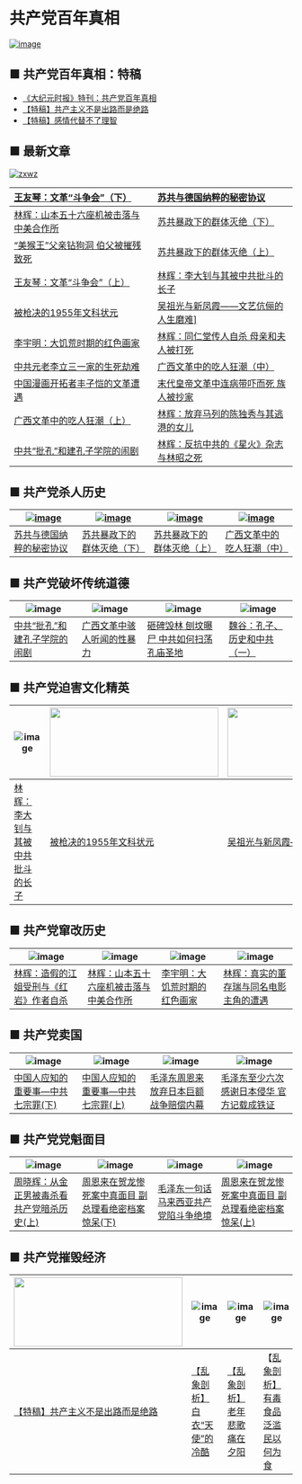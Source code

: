 # 共产党百年真相
 <a href="https://d1uvgy0lcmmygf.cloudfront.net/pdf/bngcd/sgnc.pdf" target="_blank">![image](https://cloud.githubusercontent.com/assets/18081243/24583565/361c094a-1714-11e7-8001-44e30390b841.png)</a>
 ## ■ 共产党百年真相：特稿
* [《大纪元时报》特刊：共产党百年真相](https://d1uvgy0lcmmygf.cloudfront.net/pdf/bngcd/Tekan_20170317.pdf)  
 * [【特稿】共产主义不是出路而是绝路](https://d1uvgy0lcmmygf.cloudfront.net/pdf/bngcd/gczybscl.pdf)
 * [【特稿】感情代替不了理智](https://d1uvgy0lcmmygf.cloudfront.net/pdf/bngcd/gqdtbllz.pdf)


 ## ■ 最新文章
[![zxwz](https://cloud.githubusercontent.com/assets/18081243/24584445/e9cb8334-1733-11e7-861a-4e207eaa302c.png)](https://d1uvgy0lcmmygf.cloudfront.net/pdf/bngcd/zjjj.pdf)

| <a href="https://d1uvgy0lcmmygf.cloudfront.net/pdf/bngcd/wgdzh2.pdf" target="_blank">王友琴：文革“斗争会”（下）</a>	 | 	<a href="https://d1uvgy0lcmmygf.cloudfront.net/pdf/bngcd/sgnc.pdf" target="_blank">苏共与德国纳粹的秘密协议</a> |
| :--------------- | :--------------- |
<a href="https://d1uvgy0lcmmygf.cloudfront.net/pdf/bngcd/sb56.pdf" target="view_window">林辉：山本五十六座机被击落与中美合作所</a>	 | 	<a href="https://d1uvgy0lcmmygf.cloudfront.net/pdf/bngcd/sgqtmj2.pdf" target="_blank">苏共暴政下的群体灭绝（下）</a>
<a href="https://d1uvgy0lcmmygf.cloudfront.net/pdf/bngcd/hwfqzgd.pdf" target="_blank">“美猴王”父亲钻狗洞 伯父被摧残致死</a>	 | 	<a href="https://d1uvgy0lcmmygf.cloudfront.net/pdf/bngcd/sgqtmj1.pdf" target="_blank">苏共暴政下的群体灭绝（上）</a>
<a href="https://d1uvgy0lcmmygf.cloudfront.net/pdf/bngcd/wgdzh1.pdf" target="_blank">王友琴：文革“斗争会”（上）</a>	 | 	<a href="https://d1uvgy0lcmmygf.cloudfront.net/pdf/bngcd/ldzyzz.pdf" target="_blank">林辉：李大钊与其被中共批斗的长子</a>
<a href="https://d1uvgy0lcmmygf.cloudfront.net/pdf/bngcd/qjdzy.pdf" target="_blank">被枪决的1955年文科状元</a>	 | 	<a href="https://d1uvgy0lcmmygf.cloudfront.net/pdf/bngcd/wzgyxfx.pdf" target="_blank">吴祖光与新凤霞——文艺伉俪的人生磨难]</a>
 <a href="https://d1uvgy0lcmmygf.cloudfront.net/pdf/bngcd/djhhj.pdf" target="_blank">李宇明：大饥荒时期的红色画家</a>	 | 	<a href="https://d1uvgy0lcmmygf.cloudfront.net/pdf/bngcd/trtcrzs.pdf" target="_blank">林辉：同仁堂传人自杀 母亲和夫人被打死</a>
 <a href="https://d1uvgy0lcmmygf.cloudfront.net/pdf/bngcd/llsjn.pdf" target="_blank">中共元老李立三一家的生死劫难</a>	 | 	<a href="https://d1uvgy0lcmmygf.cloudfront.net/pdf/bngcd/crkc2.pdf" target="_blank">广西文革中的吃人狂潮（中）</a>
 <a href="https://d1uvgy0lcmmygf.cloudfront.net/pdf/bngcd/fzkwg.pdf" target="_blank">中国漫画开拓者丰子恺的文革遭遇</a>	 | 	<a href="https://d1uvgy0lcmmygf.cloudfront.net/pdf/bngcd/mdhd.pdf" target="_blank">末代皇帝文革中连病带吓而死 族人被抄家</a>
<a href="https://d1uvgy0lcmmygf.cloudfront.net/pdf/bngcd/crkc1.pdf" target="_blank">广西文革中的吃人狂潮（上）</a>	 | 	<a href="https://d1uvgy0lcmmygf.cloudfront.net/pdf/bngcd/fqml.pdf" target="_blank">林辉：放弃马列的陈独秀与其逃港的女儿</a>
<a href="https://d1uvgy0lcmmygf.cloudfront.net/pdf/bngcd/kzxy.pdf" target="_blank">中共“批孔”和建孔子学院的闹剧</a>	 | 	<a href="https://d1uvgy0lcmmygf.cloudfront.net/pdf/bngcd/fkxh.pdf" target="_blank">林辉：反抗中共的《星火》杂志与林昭之死</a>

 ## ■ 共产党杀人历史
 
 | [![image](https://cloud.githubusercontent.com/assets/18081243/24584561/235e165e-1737-11e7-8f87-08229efb9bd6.jpg)](https://github.com/tomalltruthforyou/BainNianCCP/blob/master/article/sgnc.pdf) | [![image](https://cloud.githubusercontent.com/assets/18081243/24584564/27e1bf6e-1737-11e7-8b71-3031c6b4470b.jpg)]() | [![image](https://cloud.githubusercontent.com/assets/18081243/24584566/2b859474-1737-11e7-9fcf-9a59a01143ab.jpg)]() | [![image](https://cloud.githubusercontent.com/assets/18081243/24590323/9ff588a4-17b0-11e7-87a8-76a96f419a20.jpg)](https://github.com/tomalltruthforyou/BainNianCCP/blob/master/article/crkc2.pdf) | 
 | --------------- | --------------- | --------------- | --------------- |
 | [苏共与德国纳粹的秘密协议](https://d1uvgy0lcmmygf.cloudfront.net/pdf/bngcd/sgnc.pdf) | [苏共暴政下的群体灭绝（下）](https://d1uvgy0lcmmygf.cloudfront.net/pdf/bngcd/sgqtmj2.pdf) | [苏共暴政下的群体灭绝（上）](https://d1uvgy0lcmmygf.cloudfront.net/pdf/bngcd/sgqtmj1.pdf) | [广西文革中的吃人狂潮（中）](https://d1uvgy0lcmmygf.cloudfront.net/pdf/bngcd/crkc2.pdf) |
 
 ## ■ 共产党破坏传统道德
 
 | ![image](https://cloud.githubusercontent.com/assets/18081243/24590322/984c05c4-17b0-11e7-9421-892044616c2f.jpg) | ![image](https://cloud.githubusercontent.com/assets/18081243/24590323/9ff588a4-17b0-11e7-87a8-76a96f419a20.jpg) | ![image](https://cloud.githubusercontent.com/assets/18081243/24590326/a7909b62-17b0-11e7-8f55-55231ecbfe8e.jpg) | ![image](https://cloud.githubusercontent.com/assets/18081243/24590327/a9285be0-17b0-11e7-9161-43fcb3f97bd2.jpg) | 
 | --------------- | --------------- | --------------- | --------------- |
 | [中共“批孔”和建孔子学院的闹剧](https://d1uvgy0lcmmygf.cloudfront.net/pdf/bngcd/kzxy.pdf) | [广西文革中骇人听闻的性暴力](https://d1uvgy0lcmmygf.cloudfront.net/pdf/bngcd/hrtwxbl.pdf) | [砸碑毁林 刨坟曝尸 中共如何扫荡孔庙圣地](https://d1uvgy0lcmmygf.cloudfront.net/pdf/bngcd/zbhl.pdf) | [魏谷：孔子、历史和中共（一）](https://d1uvgy0lcmmygf.cloudfront.net/pdf/bngcd/kzlszg1.pdf) | 
 
 ## ■ 共产党迫害文化精英
 
 | ![image](https://cloud.githubusercontent.com/assets/18081243/24584568/3034fde8-1737-11e7-964d-849b7599f51d.jpg) | <img src="https://cloud.githubusercontent.com/assets/18081243/24590366/655ddcfe-17b1-11e7-87cd-b9e29ea40462.jpg" width="300" height="123"> |  <img src="https://cloud.githubusercontent.com/assets/18081243/24590367/655f011a-17b1-11e7-94ff-6c6ffd3b97cf.jpg" width="300" height="123"> |  <img src="https://cloud.githubusercontent.com/assets/18081243/24590365/655d7674-17b1-11e7-92a6-1841f118c507.jpg" width="300" height="123"> | 
 | --------------- | --------------- | --------------- | --------------- |
 | [林辉：李大钊与其被中共批斗的长子](https://d1uvgy0lcmmygf.cloudfront.net/pdf/bngcd/ldzyzz.pdf) | [被枪决的1955年文科状元](https://d1uvgy0lcmmygf.cloudfront.net/pdf/bngcd/qjdzy.pdf) | [吴祖光与新凤霞——文艺伉俪的人生磨难](https://d1uvgy0lcmmygf.cloudfront.net/pdf/bngcd/wzgyxfx.pdf) | [中国漫画开拓者丰子恺的文革遭遇](https://d1uvgy0lcmmygf.cloudfront.net/pdf/bngcd/fzkwg.pdf) |

## ■ 共产党窜改历史
 
 | ![image](https://cloud.githubusercontent.com/assets/18081243/24590497/d0e23a04-17b3-11e7-8602-4a94920a9ef5.jpg) | ![image](https://cloud.githubusercontent.com/assets/18081243/24590495/d0e16d36-17b3-11e7-9952-c15d04917ebe.jpg) | ![image](https://cloud.githubusercontent.com/assets/18081243/24590498/d0e29486-17b3-11e7-96a8-c3e025ba0249.jpg) | ![image](https://cloud.githubusercontent.com/assets/18081243/24590496/d0e194d2-17b3-11e7-8568-53145a296bad.jpg) | 
 | --------------- | --------------- | --------------- | --------------- |
 | [林辉：造假的江姐受刑与《红岩》作者自杀](https://d1uvgy0lcmmygf.cloudfront.net/pdf/bngcd/zjjj.pdf) | <a href="https://d1uvgy0lcmmygf.cloudfront.net/pdf/bngcd/sb56.pdf" target="view_window">林辉：山本五十六座机被击落与中美合作所</a> | [李宇明：大饥荒时期的红色画家](https://d1uvgy0lcmmygf.cloudfront.net/pdf/bngcd/djhhj.pdf) | [林辉：真实的董存瑞与同名电影主角的遭遇](https://d1uvgy0lcmmygf.cloudfront.net/pdf/bngcd/zsdcr.pdf) |

## ■ 共产党卖国
 
 | ![image](https://cloud.githubusercontent.com/assets/18081243/24590526/37a7deec-17b4-11e7-813a-97f702fc6da6.jpg) | ![image](https://cloud.githubusercontent.com/assets/18081243/24590527/37a8ca82-17b4-11e7-8706-36b888ee68d0.jpg) | ![image](https://cloud.githubusercontent.com/assets/18081243/24590529/37ac61ba-17b4-11e7-9bd5-303e7de63886.jpg) | ![image](https://cloud.githubusercontent.com/assets/18081243/24590528/37a9f0f6-17b4-11e7-8223-021777d5049c.jpg) | 
 | --------------- | --------------- | --------------- | --------------- |
 | [中国人应知的重要事—中共七宗罪(下)](https://d1uvgy0lcmmygf.cloudfront.net/pdf/bngcd/zgqzz2.pdf) | [中国人应知的重要事—中共七宗罪(上)](https://d1uvgy0lcmmygf.cloudfront.net/pdf/bngcd/zgqzz1.pdf) | [毛泽东周恩来放弃日本巨额战争赔偿内幕](https://d1uvgy0lcmmygf.cloudfront.net/pdf/bngcd/fqpc.pdf) | [毛泽东至少六次感谢日本侵华 官方记载成铁证](https://d1uvgy0lcmmygf.cloudfront.net/pdf/bngcd/gxrbqh.pdf) |

## ■ 共产党党魁面目
 
 | ![image](https://cloud.githubusercontent.com/assets/18081243/24590543/76ec4c14-17b4-11e7-82f2-45692489cb7b.jpg) | ![image](https://cloud.githubusercontent.com/assets/18081243/24590542/76ebadc2-17b4-11e7-8f95-8d691a70f738.jpg) | ![image](https://cloud.githubusercontent.com/assets/18081243/24590544/76ef1354-17b4-11e7-8670-64f9dc6c5c0a.jpg) | ![image](https://cloud.githubusercontent.com/assets/18081243/24590542/76ebadc2-17b4-11e7-8f95-8d691a70f738.jpg) | 
 | --------------- | --------------- | --------------- | --------------- |
 | [周晓辉：从金正男被毒杀看共产党暗杀历史(上)](https://d1uvgy0lcmmygf.cloudfront.net/pdf/bngcd/jznds1.pdf) | [周恩来在贺龙惨死案中真面目 副总理看绝密档案惊呆(下)](https://d1uvgy0lcmmygf.cloudfront.net/pdf/bngcd/zelzmm2.pdf) | [毛泽东一句话 马来西亚共产党陷斗争绝境](https://d1uvgy0lcmmygf.cloudfront.net/pdf/bngcd/mlxydzjj.pdf) | [周恩来在贺龙惨死案中真面目 副总理看绝密档案惊呆(上)](https://d1uvgy0lcmmygf.cloudfront.net/pdf/bngcd/zelzmm1.pdf) |

## ■ 共产党摧毁经济
 
 | <img src="https://cloud.githubusercontent.com/assets/18081243/24590587/0e5e6276-17b5-11e7-8fe0-6ac97790f8a7.jpg" width="300" height="123"> | ![image](https://cloud.githubusercontent.com/assets/18081243/24590585/0e5bd286-17b5-11e7-9374-a2c9f4627c6c.jpg) | ![image](https://cloud.githubusercontent.com/assets/18081243/24590586/0e5dc460-17b5-11e7-9437-a4dea2703900.jpg) | ![image](https://cloud.githubusercontent.com/assets/18081243/24590588/0e6043fc-17b5-11e7-99d0-c926e6f3a9c4.jpg) | 
 | --------------- | --------------- | --------------- | --------------- |
 | [【特稿】共产主义不是出路而是绝路](https://d1uvgy0lcmmygf.cloudfront.net/pdf/bngcd/gczybscl.pdf) | [【乱象剖析】白衣“天使”的冷酷](https://d1uvgy0lcmmygf.cloudfront.net/pdf/bngcd/bytslk.pdf) | [【乱象剖析】老年悲歌 痛在夕阳](https://d1uvgy0lcmmygf.cloudfront.net/pdf/bngcd/lnbg.pdf) | 【[乱象剖析】有毒食品泛滥 民以何为食](https://d1uvgy0lcmmygf.cloudfront.net/pdf/bngcd/ydspfl.pdf) |
